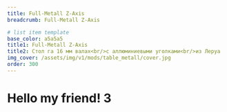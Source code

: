 ```yaml
---
title: Full-Metall Z-Axis
breadcrumb: Full-Metall Z-Axis

# list item template
base_color: a5a5a5
title1: Full-Metall Z-Axis
title2: Стол га 16 мм валах<br/>с аллюминиевыми уголками<br/>из Леруа
img_cover: /assets/img/v1/mods/table_metall/cover.jpg
order: 300
---
```


# Hello my friend! 3
